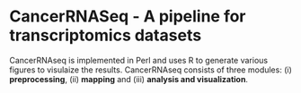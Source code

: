 # CancerRNASeq - A pipeline for transcriptomics datasets

CancerRNAseq is implemented in Perl and uses R to generate various figures to visulaize the results.
CancerRNAseq consists of three modules: (i) **preprocessing**, (ii) **mapping** and (iii) **analysis and visualization**.
